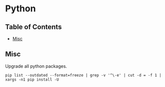 # Python

## Table of Contents

- [Misc](#misc)

## Misc

Upgrade all python packages.

```shell
pip list --outdated --format=freeze | grep -v '^\-e' | cut -d = -f 1 | xargs -n1 pip install -U
```
